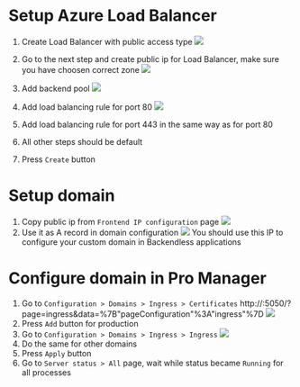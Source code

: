 # Setup Azure Load Balancer

1. Create Load Balancer with public access type 
   ![](img/azure-lb.png)
2. Go to the next step and create public ip for Load Balancer, make sure you have choosen correct zone
   ![](img/azure-create-public-ip-lb.png)
3. Add backend pool
   ![](img/azure-backend-pool-lb.png)
   
4. Add load balancing rule for port 80
   ![](img/azure-lb-balancing-rule.png)

5. Add load balancing rule for port 443 in the same way as for port 80
6. All other steps should be default
7. Press `Create` button 

# Setup domain
1. Copy public ip from `Frontend IP configuration` page
   ![](img/azure-lb-frontend-ip.png)
2. Use it as A record in domain configuration
   ![](img/domain-a-record-config.png)
You should use this IP to configure your custom domain in Backendless applications 

# Configure domain in Pro Manager
1. Go to `Configuration > Domains > Ingress > Certificates` http://<public-ip>:5050/?page=ingress&data=%7B"pageConfiguration"%3A"ingress"%7D
   ![](img/pro-manager-cert-page.png)
2. Press `Add` button for production
3. Go to `Configuration > Domains > Ingress > Ingress`
   ![](img/add-api-domain-on-ingress-page.png)
4. Do the same for other domains
5. Press `Apply` button
6. Go to `Server status > All` page, wait while status became `Running` for all processes